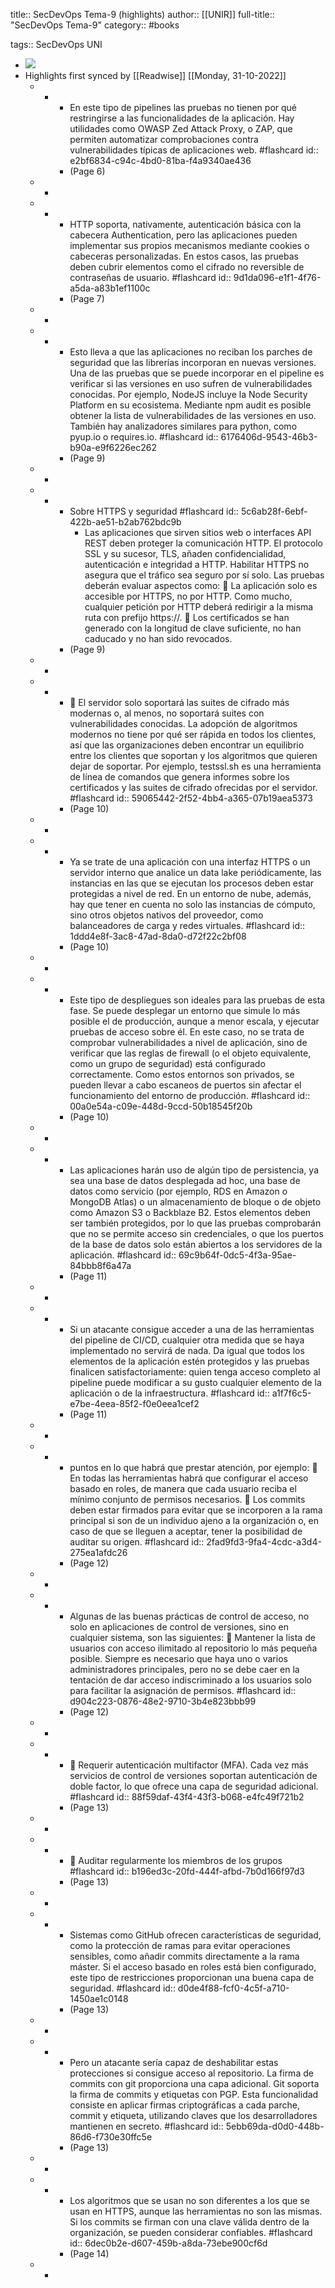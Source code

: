 title:: SecDevOps Tema-9 (highlights)
author:: [[UNIR]]
full-title:: "SecDevOps Tema-9"
category:: #books

tags:: SecDevOps UNI

- ![](https://readwise-assets.s3.amazonaws.com/media/uploaded_book_covers/profile_22942/b3141a2c-9a25-468c-b8b7-792f14c1e626.jpg)
- Highlights first synced by [[Readwise]] [[Monday, 31-10-2022]]
	- -
		- En  este  tipo  de  pipelines  las  pruebas  no  tienen  por  qué  restringirse  a  las funcionalidades de la aplicación. Hay utilidades como OWASP Zed Attack Proxy, o ZAP, que permiten automatizar comprobaciones contra vulnerabilidades típicas de aplicaciones web. #flashcard
		  id:: e2bf6834-c94c-4bd0-81ba-f4a9340ae436
		- (Page 6)
	- -
	- -
		- HTTP soporta, nativamente,  autenticación básica con la cabecera  Authentication, pero  las  aplicaciones  pueden  implementar  sus  propios  mecanismos  mediante cookies  o  cabeceras  personalizadas.  En  estos  casos,  las  pruebas  deben  cubrir elementos como el cifrado no reversible de contraseñas de usuario. #flashcard
		  id:: 9d1da096-e1f1-4f76-a5da-a83b1ef1100c
		- (Page 7)
	- -
	- -
		- Esto lleva a que las aplicaciones no reciban los parches de seguridad que las librerías incorporan en nuevas versiones. Una de las pruebas que se puede incorporar en el pipeline es verificar si las versiones en uso sufren de vulnerabilidades conocidas. Por ejemplo, NodeJS incluye la Node Security Platform en su ecosistema. Mediante npm audit es posible obtener la lista de vulnerabilidades de las versiones en uso. También hay analizadores similares para python, como pyup.io o requires.io. #flashcard
		  id:: 6176406d-9543-46b3-b90a-e9f6226ec262
		- (Page 9)
	- -
	- -
		- Sobre HTTPS y seguridad #flashcard
		  id:: 5c6ab28f-6ebf-422b-ae51-b2ab762bdc9b
			- Las  aplicaciones  que  sirven  sitios  web  o  interfaces  API  REST  deben  proteger  la comunicación  HTTP.  El  protocolo  SSL  y  su  sucesor,  TLS,  añaden  confidencialidad, autenticación  e  integridad  a  HTTP.  Habilitar  HTTPS  no  asegura  que  el  tráfico  sea seguro por sí solo. Las pruebas deberán evaluar aspectos como:   La aplicación solo es accesible por HTTPS, no por HTTP. Como mucho, cualquier petición por HTTP deberá redirigir a la misma ruta con prefijo https://.   Los  certificados  se  han  generado  con  la  longitud  de  clave  suficiente,  no  han caducado y no han sido revocados.
		- (Page 9)
	- -
	- -
		-   El  servidor  solo  soportará  las  suites  de  cifrado  más  modernas  o,  al  menos,  no soportará  suites  con  vulnerabilidades  conocidas.  La  adopción  de  algoritmos modernos  no  tiene  por  qué  ser  rápida  en  todos  los  clientes,  así  que  las organizaciones deben encontrar un equilibrio entre los clientes que soportan y los algoritmos que quieren dejar de soportar. Por  ejemplo,  testssl.sh  es  una  herramienta  de  línea  de  comandos  que  genera informes sobre los certificados y las suites de cifrado ofrecidas por el servidor. #flashcard
		  id:: 59065442-2f52-4bb4-a365-07b19aea5373
		- (Page 10)
	- -
	- -
		- Ya  se  trate  de  una  aplicación  con  una  interfaz  HTTPS  o  un  servidor  interno  que analice  un  data  lake  periódicamente,  las  instancias  en  las  que  se  ejecutan  los procesos deben estar protegidas a nivel de red. En un entorno de nube, además, hay que tener en cuenta no solo las instancias de cómputo, sino otros objetos nativos del proveedor, como balanceadores de carga y redes virtuales. #flashcard
		  id:: 1ddd4e8f-3ac8-47ad-8da0-d72f22c2bf08
		- (Page 10)
	- -
	- -
		- Este  tipo  de  despliegues  son  ideales  para  las  pruebas  de  esta  fase.  Se  puede desplegar un entorno que simule lo más posible el de producción, aunque a menor escala, y ejecutar pruebas de acceso sobre él. En este caso, no se trata de comprobar vulnerabilidades a nivel de aplicación, sino de verificar que las reglas de firewall (o el objeto equivalente, como un grupo de seguridad) está configurado correctamente. Como estos entornos son privados, se pueden llevar a cabo escaneos de puertos sin afectar el funcionamiento del entorno de producción. #flashcard
		  id:: 00a0e54a-c09e-448d-9ccd-50b18545f20b
		- (Page 10)
	- -
	- -
		- Las aplicaciones harán uso de algún tipo de persistencia, ya sea una base de datos desplegada ad hoc, una base de datos como servicio (por ejemplo, RDS en Amazon o MongoDB  Atlas)  o  un  almacenamiento  de  bloque  o  de  objeto  como  Amazon  S3  o Backblaze B2. Estos elementos deben ser también protegidos, por lo que las pruebas comprobarán que no se permite acceso sin credenciales, o que los puertos de la base de datos solo están abiertos a los servidores de la aplicación. #flashcard
		  id:: 69c9b64f-0dc5-4f3a-95ae-84bbb8f6a47a
		- (Page 11)
	- -
	- -
		- Si un atacante consigue acceder a una de las herramientas del  pipeline de CI/CD, cualquier otra medida que se haya implementado no servirá de nada. Da igual que todos  los  elementos  de  la  aplicación  estén  protegidos  y  las  pruebas  finalicen satisfactoriamente:  quien  tenga  acceso  completo  al  pipeline  puede  modificar  a  su gusto cualquier elemento de la aplicación o de la infraestructura. #flashcard
		  id:: a1f7f6c5-e7be-4eea-85f2-f0e0eea1cef2
		- (Page 11)
	- -
	- -
		- puntos en lo que habrá que prestar atención, por ejemplo:   En  todas  las  herramientas  habrá  que  configurar  el  acceso  basado  en  roles,  de manera que cada usuario reciba el mínimo conjunto de permisos necesarios.   Los  commits  deben  estar  firmados  para  evitar  que  se  incorporen  a  la  rama principal si son de un individuo ajeno a la organización o, en caso de que se lleguen a aceptar, tener la posibilidad de auditar su origen. #flashcard
		  id:: 2fad9fd3-9fa4-4cdc-a3d4-275ea1afdc26
		- (Page 12)
	- -
	- -
		- Algunas  de  las  buenas  prácticas  de  control  de  acceso,  no  solo  en  aplicaciones  de control de versiones, sino en cualquier sistema, son las siguientes:   Mantener la lista de usuarios con acceso ilimitado al repositorio lo más pequeña posible. Siempre es necesario que haya uno o varios administradores principales, pero no se debe caer en la tentación de dar acceso indiscriminado a los usuarios solo para facilitar la asignación de permisos. #flashcard
		  id:: d904c223-0876-48e2-9710-3b4e823bbb99
		- (Page 12)
	- -
	- -
		-   Requerir autenticación multifactor (MFA). Cada vez más servicios de control de versiones  soportan  autenticación  de  doble  factor,  lo  que  ofrece  una  capa  de seguridad adicional. #flashcard
		  id:: 88f59daf-43f4-43f3-b068-e4fc49f721b2
		- (Page 13)
	- -
	- -
		-   Auditar  regularmente  los  miembros  de  los  grupos #flashcard
		  id:: b196ed3c-20fd-444f-afbd-7b0d166f97d3
		- (Page 13)
	- -
	- -
		- Sistemas como GitHub ofrecen características de seguridad, como la protección de ramas para evitar operaciones sensibles, como añadir commits directamente a la rama máster. Si el acceso basado en roles está bien configurado, este tipo de restricciones proporcionan una buena capa de seguridad. #flashcard
		  id:: d0de4f88-fcf0-4c5f-a710-1450ae1c0148
		- (Page 13)
	- -
	- -
		- Pero un atacante sería capaz de deshabilitar estas protecciones si consigue acceso al repositorio. La firma de commits con git proporciona una capa adicional. Git soporta la firma de commits y etiquetas con PGP. Esta funcionalidad consiste en aplicar firmas criptográficas  a  cada  parche,  commit  y  etiqueta,  utilizando  claves  que  los desarrolladores mantienen en secreto. #flashcard
		  id:: 5ebb69da-d0d0-448b-86d6-f730e30ffc5e
		- (Page 13)
	- -
	- -
		- Los algoritmos que se usan no son diferentes a los que se usan en HTTPS, aunque las herramientas no son las mismas. Si los commits se firman con una clave válida dentro de la organización, se pueden considerar confiables. #flashcard
		  id:: 6dec0b2e-d607-459b-a8da-73ebe900cf6d
		- (Page 14)
	- -